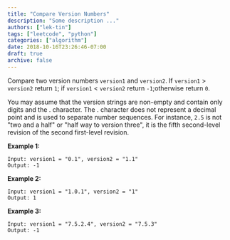 ```yaml
---
title: "Compare Version Numbers"
description: "Some description ..."
authors: ["lek-tin"]
tags: ["leetcode", "python"]
categories: ["algorithm"]
date: 2018-10-16T23:26:46-07:00
draft: true
archive: false
---
```

Compare two version numbers `version1` and `version2`.
If `version1` > `version2` return `1`; if `version1` < `version2` return `-1`;otherwise return `0`.

You may assume that the version strings are non-empty and contain only digits and the . character.
The . character does not represent a decimal point and is used to separate number sequences.
For instance, `2.5` is not "two and a half" or "half way to version three", it is the fifth second-level revision of the second first-level revision.

**Example 1:**
```
Input: version1 = "0.1", version2 = "1.1"
Output: -1
```
**Example 2:**
```
Input: version1 = "1.0.1", version2 = "1"
Output: 1
```
**Example 3:**
```
Input: version1 = "7.5.2.4", version2 = "7.5.3"
Output: -1
```